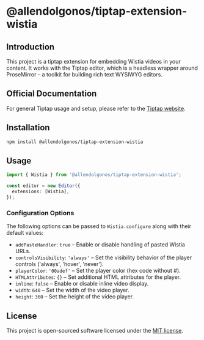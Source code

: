 # @allendolgonos/tiptap-extension-wistia

## Introduction

This project is a tiptap extension for embedding Wistia videos in your content. It works with the Tiptap editor, which is a headless wrapper around ProseMirror – a toolkit for building rich text WYSIWYG editors.

## Official Documentation

For general Tiptap usage and setup, please refer to the [Tiptap website](https://tiptap.dev/).

## Installation

```bash
npm install @allendolgonos/tiptap-extension-wistia
```

## Usage

```typescript
import { Wistia } from '@allendolgonos/tiptap-extension-wistia';

const editor = new Editor({
  extensions: [Wistia],
});
```

### Configuration Options

The following options can be passed to `Wistia.configure` along with their default values:

- `addPasteHandler`: `true` – Enable or disable handling of pasted Wistia URLs.
- `controlsVisibility`: `'always'` – Set the visibility behavior of the player controls ('always', 'hover', 'never').
- `playerColor`: `'00adef'` – Set the player color (hex code without #).
- `HTMLAttributes`: `{}` – Set additional HTML attributes for the player.
- `inline`: `false` – Enable or disable inline video display.
- `width`: `640` – Set the width of the video player.
- `height`: `360` – Set the height of the video player.

## License

This project is open-sourced software licensed under the [MIT license](https://opensource.org/licenses/MIT).

